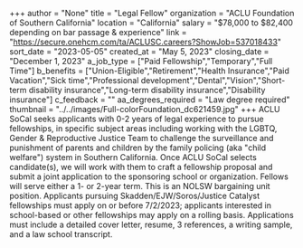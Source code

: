 +++
author = "None"
title = "Legal Fellow"
organization = "ACLU Foundation of Southern California"
location = "California"
salary = "$78,000 to $82,400 depending on bar passage & experience"
link = "https://secure.onehcm.com/ta/ACLUSC.careers?ShowJob=537018433"
sort_date = "2023-05-05"
created_at = "May 5, 2023"
closing_date = "December 1, 2023"
a_job_type = ["Paid Fellowship","Temporary","Full Time"]
b_benefits = ["Union-Eligible","Retirement","Health Insurance","Paid Vacation","Sick time","Professional development","Dental","Vision","Short-term disability insurance","Long-term disability insurance","Disability insurance"]
c_feedback = ""
aa_degrees_required = "Law degree required"
thumbnail = "../../images/Full-colorFoundation_dc621459.jpg"
+++
ACLU SoCal seeks applicants with 0-2 years of legal experience to pursue fellowships, in specific subject areas including working with the LGBTQ, Gender & Reproductive Justice Team to challenge the surveillance and punishment of parents and children by the family policing (aka "child welfare") system in Southern California. Once ACLU SoCal selects candidate(s), we will work with them to craft a fellowship proposal and submit a joint application to the sponsoring school or organization. Fellows will serve either a 1- or 2-year term. This is an NOLSW bargaining unit position. Applicants pursuing Skadden/EJW/Soros/Justice Catalyst fellowships must apply on or before 7/2/2023; applicants interested in school-based or other fellowships may apply on a rolling basis. Applications must include a detailed cover letter, resume, 3 references, a writing sample, and a law school transcript. 